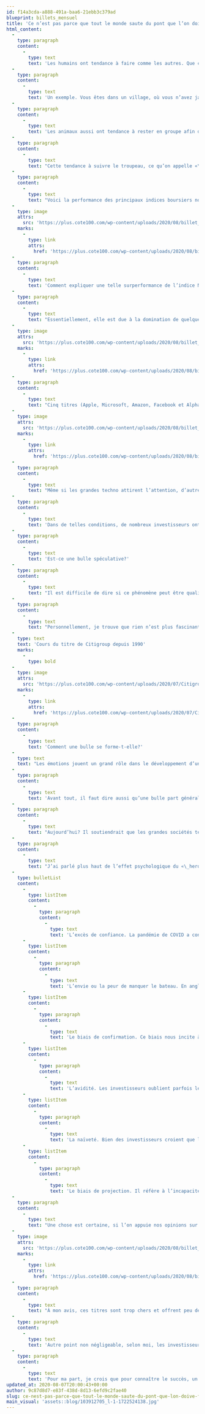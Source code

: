 ```yaml
---
id: f14a3cda-a888-491a-baa6-21ebb3c379ad
blueprint: billets_mensuel
title: 'Ce n’est pas parce que tout le monde saute du pont que l’on doive faire de même'
html_content:
  -
    type: paragraph
    content:
      -
        type: text
        text: 'Les humains ont tendance à faire comme les autres. Que ce soit par conformisme ou par sentiment d’appartenance, il est toujours plus confortable d’agir comme les autres. Aller à contre-courant est contre notre nature.'
  -
    type: paragraph
    content:
      -
        type: text
        text: 'Un exemple. Vous êtes dans un village, où vous n’avez jamais mis les pieds, en quête d’un restaurant. Après avoir fait un tour rapide du village, vous réalisez qu’il n’y a que deux restaurants, l’un à côté de l’autre, sur la rue principale. Les deux établissements ne paient pas de mine, mais vous notez qu’un des deux semble plutôt désert alors qu’il y a une file d’une dizaine de personnes qui attendent à la porte de l’autre. Lequel choisirez-vous? Poser la question est y répondre.'
  -
    type: paragraph
    content:
      -
        type: text
        text: 'Les animaux aussi ont tendance à rester en groupe afin d’améliorer leurs chances de survie face aux prédateurs.'
  -
    type: paragraph
    content:
      -
        type: text
        text: "Cette tendance à suivre le troupeau, ce qu’on appelle «\_herding\_» en anglais, est un phénomène psychologique courant en Bourse. Pour de nombreux investisseurs, l’attraction de la foule est tout simplement trop forte, surtout lorsque la foule en question fait de l’argent. C’est à mon avis ce qui est en train de se produire avec les grandes sociétés technologiques américaines et plusieurs sociétés technologiques vedettes de l’heure. Je serais tenté de mettre l’or dans le même groupe."
  -
    type: paragraph
    content:
      -
        type: text
        text: "Voici la performance des principaux indices boursiers nord-américains depuis le début de 2020\_:"
  -
    type: image
    attrs:
      src: 'https://plus.cote100.com/wp-content/uploads/2020/08/billet_22.png'
    marks:
      -
        type: link
        attrs:
          href: 'https://plus.cote100.com/wp-content/uploads/2020/08/billet_22.png'
  -
    type: paragraph
    content:
      -
        type: text
        text: 'Comment expliquer une telle surperformance de l’indice Nasdaq?'
  -
    type: paragraph
    content:
      -
        type: text
        text: "Essentiellement, elle est due à la domination de quelques grandes sociétés technologiques de cet indice\_:"
  -
    type: image
    attrs:
      src: 'https://plus.cote100.com/wp-content/uploads/2020/08/billet_33.png'
    marks:
      -
        type: link
        attrs:
          href: 'https://plus.cote100.com/wp-content/uploads/2020/08/billet_33.png'
  -
    type: paragraph
    content:
      -
        type: text
        text: "Cinq titres (Apple, Microsoft, Amazon, Facebook et Alphabet [classes A et C]) représentent à eux seuls 39,2\_% de l’indice Nasdaq. Les dix plus importantes sociétés pèsent pour 45,1\_% de l’indice. Voici la performance de chacun de cinq plus importants titres de l’indice Nasdaq depuis le début de l’année 2020 et au cours des cinq dernières années\_:"
  -
    type: image
    attrs:
      src: 'https://plus.cote100.com/wp-content/uploads/2020/08/billet_11.png'
    marks:
      -
        type: link
        attrs:
          href: 'https://plus.cote100.com/wp-content/uploads/2020/08/billet_11.png'
  -
    type: paragraph
    content:
      -
        type: text
        text: "Même si les grandes techno attirent l’attention, d’autres titres technologiques connaissent aussi des performances boursières qui font saliver bien des investisseurs. C’est le cas de Tesla, dont le titre s’est apprécié de 255\_% depuis le début de 2020 et de 472\_% au cours des cinq dernières années. Ou de Netflix (respectivement 58\_% et 343\_%). Au Canada, nous avons notre titre coqueluche, Shopify, dont la capitalisation boursière de quelque 172\_G$ a récemment dépassé celle de la Banque Royale (132\_G$). Son titre s’est apprécié de 178\_% depuis le début de 2020 et de 3\_810\_% au cours des cinq dernières années."
  -
    type: paragraph
    content:
      -
        type: text
        text: 'Dans de telles conditions, de nombreux investisseurs ont jeté l’éponge et se sont joints à la foule en achetant des titres techno à la mode. Certains le font en achetant simplement les grands indices boursiers américains.'
  -
    type: paragraph
    content:
      -
        type: text
        text: 'Est-ce une bulle spéculative?'
  -
    type: paragraph
    content:
      -
        type: text
        text: "Il est difficile de dire si ce phénomène peut être qualifié de bulle spéculative. On ne peut vraiment identifier une bulle qu’a posteriori, soit après qu’elle ait éclaté. Mais pour ma part, je crois que oui. Le phénomène actuel me rappelle étrangement la bulle techno de la fin des années 1990. Je garde cette période bien gravée dans mon esprit. À l’époque, tout le monde ne jurait que par les BCE Emergis, Nortel et toute entreprise dont le nom finissait par «\_.com\_»."
  -
    type: paragraph
    content:
      -
        type: text
        text: "Personnellement, je trouve que rien n’est plus fascinant qu’une bulle spéculative. La tragédie est que son éclatement inévitable fait invariablement de très nombreuses victimes. Je me souviens de cette citation aujourd’hui devenue célèbre\_: «\_Tant que la musique continue, il faut se lever et danser. Nous dansons toujours. » Ces paroles, prononcées en juillet 2007, nous viennent de Chuck Prince, alors président de Citigroup, une banque qui avait allégrement participé à la bulle spéculative immobilière en prêtant à pratiquement n’importe qui. Ses actionnaires ont payé cher ces écarts de conduite dans les années subséquentes. On peut dire que le lendemain de veille a été ardu\_:"
  -
    type: text
    text: 'Cours du titre de Citigroup depuis 1990'
    marks:
      -
        type: bold
  -
    type: image
    attrs:
      src: 'https://plus.cote100.com/wp-content/uploads/2020/07/Citigroup.png'
    marks:
      -
        type: link
        attrs:
          href: 'https://plus.cote100.com/wp-content/uploads/2020/07/Citigroup.png'
  -
    type: paragraph
    content:
      -
        type: text
        text: 'Comment une bulle se forme-t-elle?'
  -
    type: text
    text: "Les émotions jouent un grand rôle dans le développement d’une bulle spéculative. De fait, Charlie Munger, partenaire de longue date de Warren Buffett, a déjà expliqué que les événements majeurs des marchés boursiers sont souvent causés par une confluence de plusieurs facteurs psychologiques. Ainsi, lorsque plusieurs effets psychologiques agissent ensemble et qu’ils se nourrissent les uns les autres, on peut alors assister à des mouvements d’une grande ampleur en Bourse (ou ailleurs), ce qu’il appelle l’effet «\_lollapalooza\_»."
  -
    type: paragraph
    content:
      -
        type: text
        text: 'Avant tout, il faut dire aussi qu’une bulle part généralement d’une idée tout à fait valable. À la fin des années 1990, le sentiment général était que les nouvelles technologies et l’Internet allaient révolutionner le monde. Avec le recul, on peut dire que c’est ce qui s’est produit. Dans la bulle immobilière de 2007, le discours populaire soutenait que les prix des maisons ne pouvaient pas baisser.'
  -
    type: paragraph
    content:
      -
        type: text
        text: "Aujourd’hui? Il soutiendrait que les grandes sociétés technologiques sont peut-être devenues les «\_nouveaux services publics\_» car rien ne peut affecter leurs activités. De fait, il est vrai que ces grandes entreprises représentent le type de sociétés que nous recherchons\_: elles sont dominantes, très rentables, en croissance, leurs barrières à l’entrée très élevées empêchent d’éventuels concurrents d’entrer dans leurs marchés et elles affichent de beaux bilans. Mais une bonne société ne fait pas nécessairement un bon titre; son évaluation compte pour beaucoup."
  -
    type: paragraph
    content:
      -
        type: text
        text: "J’ai parlé plus haut de l’effet psychologique du «\_herding\_», l’effet de troupeau, qui explique une partie de la hausse des titres technologiques. Je crois qu’on peut ajouter d’autres biais psychologiques à ce dernier. L’ensemble de ces effets crée selon moi un beau phénomène «\_lollapalooza »\_:"
  -
    type: bulletList
    content:
      -
        type: listItem
        content:
          -
            type: paragraph
            content:
              -
                type: text
                text: 'L’excès de confiance. La pandémie de COVID a confirmé et renforcé ce que de nombreux investisseurs croient depuis quelques années : les titres techno, particulièrement ceux des très grandes sociétés, sont à l’abri des cycles économiques. Alors qu’on a toujours qualifié le secteur technologique comme étant cyclique et de caractère discrétionnaire, on croit maintenant que de nombreux pans du secteur technologique sont non pas seulement constitués de secteurs où la croissance rapide se poursuivra, mais qu’ils ne sont plus vraiment affectés par la conjoncture économique. Rien ne peut les toucher, pas même une pandémie. Ces entreprises sont néanmoins exposées à des risques, le plus important étant certainement celui d’une réglementation accrue de la part des gouvernements. L’épisode des Nifty Fifty des années 1970 nous a montré ce qui peut arriver lorsque les titres de sociétés dominantes se vendent à des ratios trop chers. À cette époque, on avait coutume de dire que « personne n’allait perdre son job pour avoir acheté des équipements IBM ». De toute évidence, les choses ne sont pas immuables.'
      -
        type: listItem
        content:
          -
            type: paragraph
            content:
              -
                type: text
                text: 'L’envie ou la peur de manquer le bateau. En anglais, on appelle cet effet « FOMO », pour « Fear of Missing Out ». Il est difficile d’accepter que ses amis s’enrichissent avec quelques titres techno ou aurifères, alors qu’on ne fait pas partie de la parade.'
      -
        type: listItem
        content:
          -
            type: paragraph
            content:
              -
                type: text
                text: 'Le biais de confirmation. Ce biais nous incite à considérer uniquement les informations qui viennent appuyer ce qu’on croit déjà et à ignorer ce qui l’infirme. La hausse boursière continuelle des titres technologiques agit définitivement en ce sens, confirmant ce que de nombreux investisseurs croient.'
      -
        type: listItem
        content:
          -
            type: paragraph
            content:
              -
                type: text
                text: 'L’avidité. Les investisseurs oublient parfois les risques sous-jacents et ne voient que le potentiel de gain. Ils se disent aussi qu’ils sauront vendre au bon moment. Ils sauront reconnaître le moment où la musique sera sur le point d’arrêter.'
      -
        type: listItem
        content:
          -
            type: paragraph
            content:
              -
                type: text
                text: 'La naïveté. Bien des investisseurs croient que les grandes entreprises technologiques, les GAFA de ce monde, ont un potentiel de croissance illimité.'
      -
        type: listItem
        content:
          -
            type: paragraph
            content:
              -
                type: text
                text: 'Le biais de projection. Il réfère à l’incapacité de voir que les choses peuvent changer. On a tous tendance à extrapoler le passé récent et à croire que ce qui s’est produit au cours des derniers mois ou années se poursuivra dans le futur. On dirait que plusieurs croient que la pandémie restera longtemps parmi nous et que les sociétés technologiques continueront d’en profiter encore très longtemps.'
  -
    type: paragraph
    content:
      -
        type: text
        text: "Une chose est certaine, si l’on appuie nos opinions sur les faits plutôt que sur les émotions, on ne peut s’empêcher de constater que la plupart des titres technologiques vedettes sont évalués à des ratios particulièrement élevés qui ne laissent pas beaucoup de place à l’erreur\_:"
  -
    type: image
    attrs:
      src: 'https://plus.cote100.com/wp-content/uploads/2020/08/billet_44.png'
    marks:
      -
        type: link
        attrs:
          href: 'https://plus.cote100.com/wp-content/uploads/2020/08/billet_44.png'
  -
    type: paragraph
    content:
      -
        type: text
        text: "À mon avis, ces titres sont trop chers et offrent peu de potentiel de rendement combiné à un fort risque de baisse. Dans le moment, une grande partie des investisseurs achètent de tels titres dans le but d’obtenir des rendements élevés à court terme, sans réaliser que ces titres offrent tout le contraire\_à long terme : de faibles probabilités de rendements élevés et de fortes probabilités de rendements médiocres ou négatifs. Cela dit, j’ajouterais qu’il est pratiquement impossible de prévoir quand une bulle prendra fin ou pendant combien de temps elle pourrait continuer de gonfler avant d’éclater."
  -
    type: paragraph
    content:
      -
        type: text
        text: 'Autre point non négligeable, selon moi, les investisseurs qui achètent les principaux indices boursiers nord-américains en croyant investir dans un portefeuille très diversifié doivent savoir qu’une part importante de ces indices est composée des titres technologiques qui figurent dans le tableau ci-dessus. De fait, la forte popularité des fonds indiciels depuis quelques années a sûrement contribué à l’essor du cours de ces titres technologiques.'
  -
    type: paragraph
    content:
      -
        type: text
        text: 'Pour ma part, je crois que pour connaître le succès, un investisseur à long terme ne doit pas simplement investir dans de bons titres boursiers, mais il doit surtout éviter les pires erreurs. La préservation du capital prime la quête de rendements. Or, une de ces erreurs est justement de se laisser attirer par une bulle qui éclatera tôt ou tard. La pire chose à faire est de suivre le flot des autres investisseurs sans se poser de questions.'
updated_at: 2020-08-07T20:00:43+00:00
author: 9c87d8d7-e83f-438d-8d13-6efd9c2fae40
slug: ce-nest-pas-parce-que-tout-le-monde-saute-du-pont-que-lon-doive-faire-de-meme
main_visual: 'assets::blog/103912705_l-1-1722524138.jpg'
---
```

